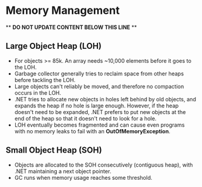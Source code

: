 Memory Management
=================

** **DO NOT UPDATE CONTENT BELOW THIS LINE** **

Large Object Heap (LOH)
-----------------------

* For objects >= 85k. An array needs ~10,000 elements before it goes to the LOH.
* Garbage collector generally tries to reclaim space from other heaps before tackling the LOH.
* Large objects can't reliably be moved, and therefore no compaction occurs in the LOH.
* .NET tries to allocate new objects in holes left behind by old objects, and expands the heap if no hole is large enough. However, if the heap doesn't need to be expanded, .NET prefers to put new objects at the end of the heap so that it doesn't need to look for a hole.
* LOH eventually becomes fragmented and can cause even programs with no memory leaks to fail with an **OutOfMemoryException**.

Small Object Heap (SOH)
-----------------------

* Objects are allocated to the SOH consecutively (contiguous heap), with .NET maintaining a next object pointer.
* GC runs when memory usage reaches some threshold.

